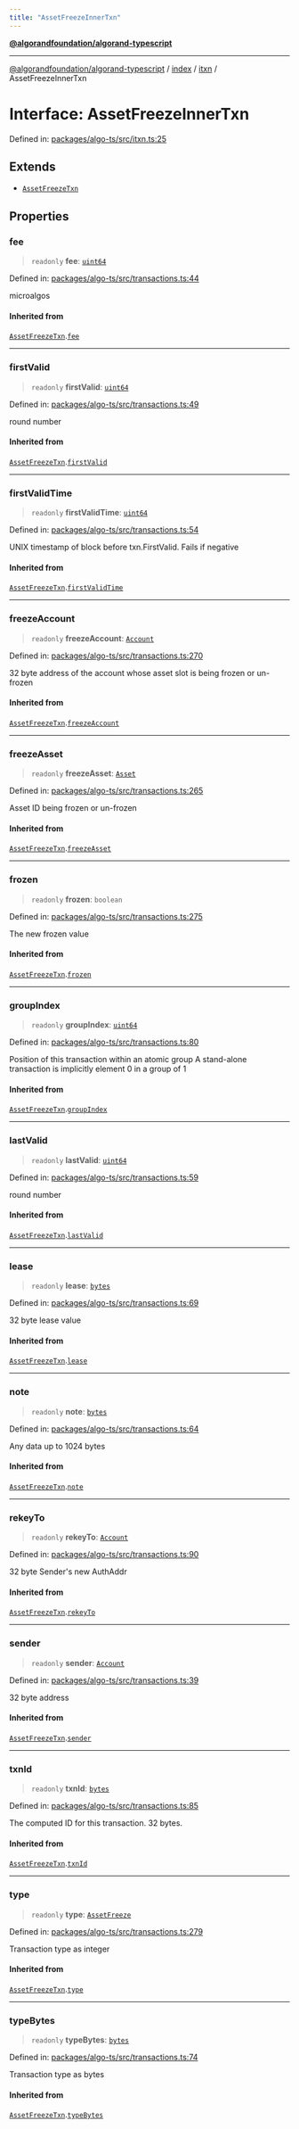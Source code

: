 ```yaml
---
title: "AssetFreezeInnerTxn"
---
```


[**@algorandfoundation/algorand-typescript**](../../../../README.md)

***

[@algorandfoundation/algorand-typescript](../../../../README.md) / [index](../../../README.md) / [itxn](../README.md) / AssetFreezeInnerTxn

# Interface: AssetFreezeInnerTxn

Defined in: [packages/algo-ts/src/itxn.ts:25](https://github.com/algorandfoundation/puya-ts/blob/main/packages/algo-ts/src/itxn.ts#L25)

## Extends

- [`AssetFreezeTxn`](../../../-internal-/interfaces/AssetFreezeTxn.md)

## Properties

### fee

> `readonly` **fee**: [`uint64`](../../../type-aliases/uint64.md)

Defined in: [packages/algo-ts/src/transactions.ts:44](https://github.com/algorandfoundation/puya-ts/blob/main/packages/algo-ts/src/transactions.ts#L44)

microalgos

#### Inherited from

[`AssetFreezeTxn`](../../../-internal-/interfaces/AssetFreezeTxn.md).[`fee`](../../../-internal-/interfaces/AssetFreezeTxn.md#fee)

***

### firstValid

> `readonly` **firstValid**: [`uint64`](../../../type-aliases/uint64.md)

Defined in: [packages/algo-ts/src/transactions.ts:49](https://github.com/algorandfoundation/puya-ts/blob/main/packages/algo-ts/src/transactions.ts#L49)

round number

#### Inherited from

[`AssetFreezeTxn`](../../../-internal-/interfaces/AssetFreezeTxn.md).[`firstValid`](../../../-internal-/interfaces/AssetFreezeTxn.md#firstvalid)

***

### firstValidTime

> `readonly` **firstValidTime**: [`uint64`](../../../type-aliases/uint64.md)

Defined in: [packages/algo-ts/src/transactions.ts:54](https://github.com/algorandfoundation/puya-ts/blob/main/packages/algo-ts/src/transactions.ts#L54)

UNIX timestamp of block before txn.FirstValid. Fails if negative

#### Inherited from

[`AssetFreezeTxn`](../../../-internal-/interfaces/AssetFreezeTxn.md).[`firstValidTime`](../../../-internal-/interfaces/AssetFreezeTxn.md#firstvalidtime)

***

### freezeAccount

> `readonly` **freezeAccount**: [`Account`](../../../type-aliases/Account.md)

Defined in: [packages/algo-ts/src/transactions.ts:270](https://github.com/algorandfoundation/puya-ts/blob/main/packages/algo-ts/src/transactions.ts#L270)

32 byte address of the account whose asset slot is being frozen or un-frozen

#### Inherited from

[`AssetFreezeTxn`](../../../-internal-/interfaces/AssetFreezeTxn.md).[`freezeAccount`](../../../-internal-/interfaces/AssetFreezeTxn.md#freezeaccount)

***

### freezeAsset

> `readonly` **freezeAsset**: [`Asset`](../../../type-aliases/Asset.md)

Defined in: [packages/algo-ts/src/transactions.ts:265](https://github.com/algorandfoundation/puya-ts/blob/main/packages/algo-ts/src/transactions.ts#L265)

Asset ID being frozen or un-frozen

#### Inherited from

[`AssetFreezeTxn`](../../../-internal-/interfaces/AssetFreezeTxn.md).[`freezeAsset`](../../../-internal-/interfaces/AssetFreezeTxn.md#freezeasset)

***

### frozen

> `readonly` **frozen**: `boolean`

Defined in: [packages/algo-ts/src/transactions.ts:275](https://github.com/algorandfoundation/puya-ts/blob/main/packages/algo-ts/src/transactions.ts#L275)

The new frozen value

#### Inherited from

[`AssetFreezeTxn`](../../../-internal-/interfaces/AssetFreezeTxn.md).[`frozen`](../../../-internal-/interfaces/AssetFreezeTxn.md#frozen)

***

### groupIndex

> `readonly` **groupIndex**: [`uint64`](../../../type-aliases/uint64.md)

Defined in: [packages/algo-ts/src/transactions.ts:80](https://github.com/algorandfoundation/puya-ts/blob/main/packages/algo-ts/src/transactions.ts#L80)

Position of this transaction within an atomic group
A stand-alone transaction is implicitly element 0 in a group of 1

#### Inherited from

[`AssetFreezeTxn`](../../../-internal-/interfaces/AssetFreezeTxn.md).[`groupIndex`](../../../-internal-/interfaces/AssetFreezeTxn.md#groupindex)

***

### lastValid

> `readonly` **lastValid**: [`uint64`](../../../type-aliases/uint64.md)

Defined in: [packages/algo-ts/src/transactions.ts:59](https://github.com/algorandfoundation/puya-ts/blob/main/packages/algo-ts/src/transactions.ts#L59)

round number

#### Inherited from

[`AssetFreezeTxn`](../../../-internal-/interfaces/AssetFreezeTxn.md).[`lastValid`](../../../-internal-/interfaces/AssetFreezeTxn.md#lastvalid)

***

### lease

> `readonly` **lease**: [`bytes`](../../../type-aliases/bytes.md)

Defined in: [packages/algo-ts/src/transactions.ts:69](https://github.com/algorandfoundation/puya-ts/blob/main/packages/algo-ts/src/transactions.ts#L69)

32 byte lease value

#### Inherited from

[`AssetFreezeTxn`](../../../-internal-/interfaces/AssetFreezeTxn.md).[`lease`](../../../-internal-/interfaces/AssetFreezeTxn.md#lease)

***

### note

> `readonly` **note**: [`bytes`](../../../type-aliases/bytes.md)

Defined in: [packages/algo-ts/src/transactions.ts:64](https://github.com/algorandfoundation/puya-ts/blob/main/packages/algo-ts/src/transactions.ts#L64)

Any data up to 1024 bytes

#### Inherited from

[`AssetFreezeTxn`](../../../-internal-/interfaces/AssetFreezeTxn.md).[`note`](../../../-internal-/interfaces/AssetFreezeTxn.md#note)

***

### rekeyTo

> `readonly` **rekeyTo**: [`Account`](../../../type-aliases/Account.md)

Defined in: [packages/algo-ts/src/transactions.ts:90](https://github.com/algorandfoundation/puya-ts/blob/main/packages/algo-ts/src/transactions.ts#L90)

32 byte Sender's new AuthAddr

#### Inherited from

[`AssetFreezeTxn`](../../../-internal-/interfaces/AssetFreezeTxn.md).[`rekeyTo`](../../../-internal-/interfaces/AssetFreezeTxn.md#rekeyto)

***

### sender

> `readonly` **sender**: [`Account`](../../../type-aliases/Account.md)

Defined in: [packages/algo-ts/src/transactions.ts:39](https://github.com/algorandfoundation/puya-ts/blob/main/packages/algo-ts/src/transactions.ts#L39)

32 byte address

#### Inherited from

[`AssetFreezeTxn`](../../../-internal-/interfaces/AssetFreezeTxn.md).[`sender`](../../../-internal-/interfaces/AssetFreezeTxn.md#sender)

***

### txnId

> `readonly` **txnId**: [`bytes`](../../../type-aliases/bytes.md)

Defined in: [packages/algo-ts/src/transactions.ts:85](https://github.com/algorandfoundation/puya-ts/blob/main/packages/algo-ts/src/transactions.ts#L85)

The computed ID for this transaction. 32 bytes.

#### Inherited from

[`AssetFreezeTxn`](../../../-internal-/interfaces/AssetFreezeTxn.md).[`txnId`](../../../-internal-/interfaces/AssetFreezeTxn.md#txnid)

***

### type

> `readonly` **type**: [`AssetFreeze`](../../../enumerations/TransactionType.md#assetfreeze)

Defined in: [packages/algo-ts/src/transactions.ts:279](https://github.com/algorandfoundation/puya-ts/blob/main/packages/algo-ts/src/transactions.ts#L279)

Transaction type as integer

#### Inherited from

[`AssetFreezeTxn`](../../../-internal-/interfaces/AssetFreezeTxn.md).[`type`](../../../-internal-/interfaces/AssetFreezeTxn.md#type)

***

### typeBytes

> `readonly` **typeBytes**: [`bytes`](../../../type-aliases/bytes.md)

Defined in: [packages/algo-ts/src/transactions.ts:74](https://github.com/algorandfoundation/puya-ts/blob/main/packages/algo-ts/src/transactions.ts#L74)

Transaction type as bytes

#### Inherited from

[`AssetFreezeTxn`](../../../-internal-/interfaces/AssetFreezeTxn.md).[`typeBytes`](../../../-internal-/interfaces/AssetFreezeTxn.md#typebytes)
